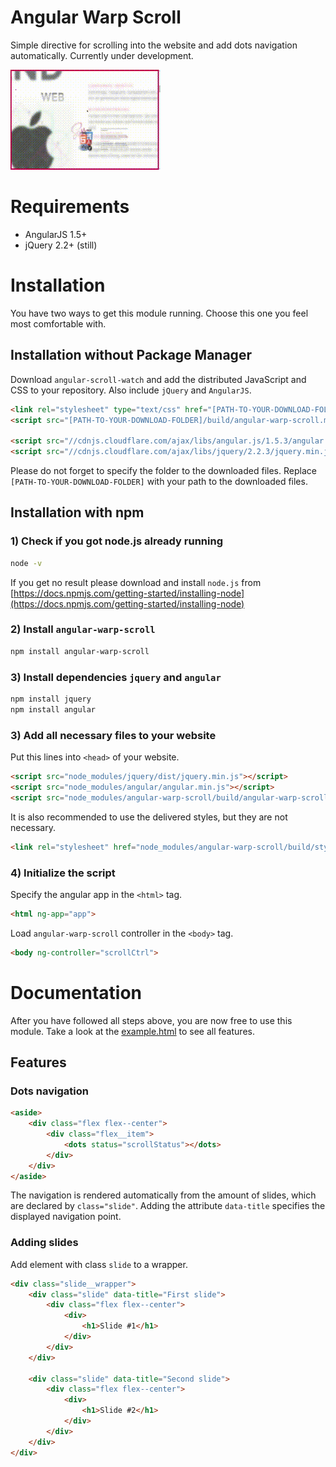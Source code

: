 # Angular Warp Scroll
Simple directive for scrolling into the website and add dots navigation automatically. Currently under development.

<img src="https://raw.githubusercontent.com/nextlevelshit/angular-warp-scroll/master/preview.gif" alt="Preview" />


# Requirements

- AngularJS 1.5+
- jQuery 2.2+ (still)

# Installation 

You have two ways to get this module running. Choose this one you feel most comfortable with.

## Installation without Package Manager

Download `angular-scroll-watch` and add the distributed JavaScript and CSS to your repository. Also include `jQuery` and `AngularJS`.

```html
<link rel="stylesheet" type="text/css" href="[PATH-TO-YOUR-DOWNLOAD-FOLDER]/build/styles.min.css">
<script src="[PATH-TO-YOUR-DOWNLOAD-FOLDER]/build/angular-warp-scroll.min.js"></script>

<script src="//cdnjs.cloudflare.com/ajax/libs/angular.js/1.5.3/angular.min.js"></script>
<script src="//cdnjs.cloudflare.com/ajax/libs/jquery/2.2.3/jquery.min.js"></script>

```

Please do not forget to specify the folder to the downloaded files. Replace `[PATH-TO-YOUR-DOWNLOAD-FOLDER]` with your path to the downloaded files.


## Installation with npm

### 1) Check if you got node.js already running

```sh
node -v
```

If you get no result please download and install `node.js` from [https://docs.npmjs.com/getting-started/installing-node](https://docs.npmjs.com/getting-started/installing-node)

### 2) Install `angular-warp-scroll`

```sh
npm install angular-warp-scroll
```

### 3) Install dependencies `jquery` and `angular`

```sh
npm install jquery
npm install angular
```

### 3) Add all necessary files to your website

Put this lines into `<head>` of your website.

```html
<script src="node_modules/jquery/dist/jquery.min.js"></script>
<script src="node_modules/angular/angular.min.js"></script>
<script src="node_modules/angular-warp-scroll/build/angular-warp-scroll.min.js"></script>
```

It is also  recommended to use the delivered styles, but they are not necessary.

```html
<link rel="stylesheet" href="node_modules/angular-warp-scroll/build/styles.min.css">
```

### 4) Initialize the script

Specify the angular app in the `<html>` tag.

```html
<html ng-app="app">
```

Load `angular-warp-scroll` controller in the `<body>` tag.

```html
<body ng-controller="scrollCtrl">
```


# Documentation

After you have followed all steps above, you are now free to use this module. Take a look at the [example.html](https://github.com/nextlevelshit/angular-warp-scroll/blob/master/example.html) to see all features.

## Features

### Dots navigation

```html
<aside>
    <div class="flex flex--center">
        <div class="flex__item">
            <dots status="scrollStatus"></dots>
        </div>
    </div>
</aside>
```

The navigation is rendered automatically from the amount of slides, which are declared by `class="slide"`.
Adding the attribute `data-title` specifies the displayed navigation point.

### Adding slides

Add element with class `slide` to a wrapper.

```html
<div class="slide__wrapper">
    <div class="slide" data-title="First slide">
        <div class="flex flex--center">
            <div>
                <h1>Slide #1</h1>
            </div>
        </div>
    </div>

    <div class="slide" data-title="Second slide">
        <div class="flex flex--center">
            <div>
                <h1>Slide #2</h1>
            </div>
        </div>
    </div>
</div>
```

